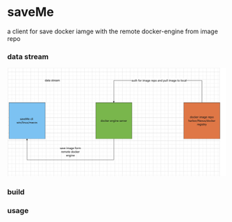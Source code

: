 # saveMe
a client for save docker iamge   with the    remote  docker-engine  from   image repo







### data stream



![image-20220511112241613](README.assets/image-20220511112241613.png)





###  build





### usage



